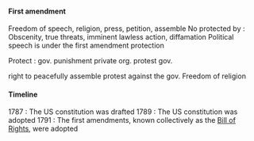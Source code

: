 #### First amendment
Freedom of speech, religion, press, petition, assemble
No protected by : Obscenity, true threats, imminent lawless action, diffamation
Political speech is under the first amendment protection

Protect : 
gov. punishment
private org.
protest gov.


right to peacefully assemble
protest against the gov.
Freedom of religion

#### Timeline
$1787$ : The US constitution was drafted
$1789$ : The US constitution was adopted
$1791$ : The first amendments, known collectively as the <u>Bill of Rights</u>, were adopted

